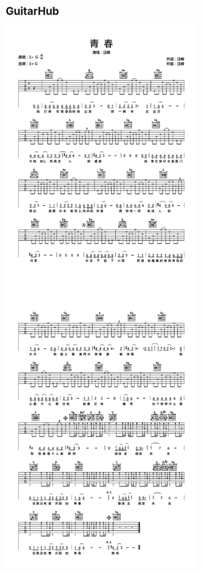 # GuitarHub

![汪峰《青春》吉他谱_G调高清版_0](./汪峰《青春》吉他谱_G调高清版_0.jpg)
![汪峰《青春》吉他谱_G调高清版_1](./汪峰《青春》吉他谱_G调高清版_1.jpg)
